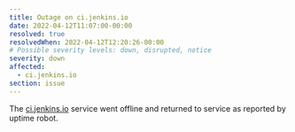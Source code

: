 ```yaml
---
title: Outage on ci.jenkins.io
date: 2022-04-12T11:07:00-00:00
resolved: true
resolvedWhen: 2022-04-12T12:20:26-00:00
# Possible severity levels: down, disrupted, notice
severity: down
affected:
  - ci.jenkins.io
section: issue
---
```


The [ci.jenkins.io](https://ci.jenkins.io) service went offline and returned to service as reported by uptime robot.
